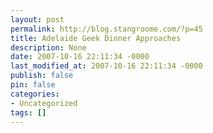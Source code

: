 ```yaml
---
layout: post
permalink: http://blog.stangroome.com/?p=45
title: Adelaide Geek Dinner Approaches
description: None
date: 2007-10-16 22:11:34 -0000
last_modified_at: 2007-10-16 22:11:34 -0000
publish: false
pin: false
categories:
- Uncategorized
tags: []
---
```

<![CDATA[

I announced earlier that I was [planning a dinner get-together for developers in Adelaide](http://www.codeassassin.com/blog/PermaLink,guid,65dd9b9c-ed7e-42cd-964b-dd14054e273f.aspx). I have since finalised the time and venue and have established an initial guest list.

The dinner will be held on Saturday November 17th starting 6:30pm at Cafe Buongiorno in the city. The cafe is at 187 Rundle Street, near the corner of Pulteney Street and the entrance to U-Park (for convenient parking). They serve familiar Italian meals - pizza and pasta starting at around $15.

I have found and contacted several local developer-bloggers and asked them to attend, some have committed, some have tentatively accepted but the response has been positive. If you are, or know, a local developer-blogger who hasn't been personally invited, send me an email and I'll add you to the guest list and ensure I book a large enough table at the cafe.

I look forward to seeing you there.

]]>
